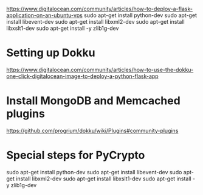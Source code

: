 https://www.digitalocean.com/community/articles/how-to-deploy-a-flask-application-on-an-ubuntu-vps
sudo apt-get install python-dev
sudo apt-get install libevent-dev
sudo apt-get install libxml2-dev
sudo apt-get install libxslt1-dev 
sudo apt-get install -y zlib1g-dev


# Setting up Dokku
https://www.digitalocean.com/community/articles/how-to-use-the-dokku-one-click-digitalocean-image-to-deploy-a-python-flask-app
# Install MongoDB and Memcached plugins
https://github.com/progrium/dokku/wiki/Plugins#community-plugins
# Special steps for PyCrypto
sudo apt-get install python-dev
sudo apt-get install libevent-dev
sudo apt-get install libxml2-dev
sudo apt-get install libxslt1-dev 
sudo apt-get install -y zlib1g-dev